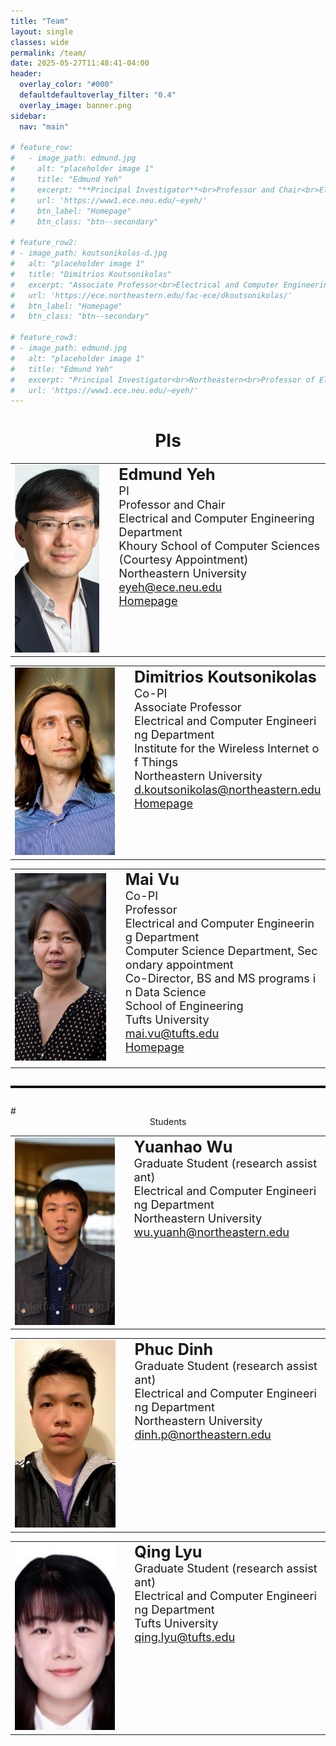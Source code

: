 ```yaml
---
title: "Team"
layout: single
classes: wide
permalink: /team/
date: 2025-05-27T11:48:41-04:00
header:
  overlay_color: "#000"
  defaultdefaultoverlay_filter: "0.4"
  overlay_image: banner.png
sidebar:
  nav: "main"

# feature_row:
#   - image_path: edmund.jpg
#     alt: "placeholder image 1"
#     title: "Edmund Yeh"
#     excerpt: "**Principal Investigator**<br>Professor and Chair<br>Electrical and Computer Engineering<br>Northeastern University"
#     url: 'https://www1.ece.neu.edu/~eyeh/'
#     btn_label: "Homepage"
#     btn_class: "btn--secondary"

# feature_row2:
# - image_path: koutsonikolas-d.jpg
#   alt: "placeholder image 1"
#   title: "Dimitrios Koutsonikolas"
#   excerpt: "Associate Professor<br>Electrical and Computer Engineering<br>Northeastern University"
#   url: 'https://ece.northeastern.edu/fac-ece/dkoutsonikolas/'
#   btn_label: "Homepage"
#   btn_class: "btn--secondary"

# feature_row3:
# - image_path: edmund.jpg
#   alt: "placeholder image 1"
#   title: "Edmund Yeh"
#   excerpt: "Principal Investigator<br>Northeastern<br>Professor of Electrical and Computer Engineering<br>College of Engineering<br>Khoury School of Computer Sciences (Courtesy Appointment)<br>Northeastern University<br>Office: 413 ISEC Building, 805 Columbus Avenue, Boston, MA<br>Mail: 435 ISEC, 360 Huntington Avenue, Boston, MA 02115<br>Phone: (617) 373-5400<br>Fax: (617) 373-8970<br>Email:eyeh@ece.neu.edu"
#   url: 'https://www1.ece.neu.edu/~eyeh/'
---
```


<!-- <hr style="border: none; border-top: 3px solid #000000; margin: 2em 0;" /> -->
# <center> PIs </center>
<!-- <hr style="border: none; border-top: 3px solid #000000; margin: 2em 0;" /> -->
<table>
  <tr>
    <td style="vertical-align: middle;">
      <img src="../yeh-e.jpg" alt="Description" style="width:230px; height:300px; object-fit:cover; object-position:top;" />
    </td>
    <td style="vertical-align: top; padding-left: 24px; word-break: break-all;">
      <h2 style="font-size:1.8em; margin:0;">Edmund Yeh </h2>
      <p style="font-size:1.3em; margin-top:0;">
        PI<br>
        Professor and Chair<br>
        Electrical and Computer Engineering Department<br>
        Khoury School of Computer Sciences (Courtesy Appointment)<br>
        Northeastern University<br>
        <a href="mailto:eyeh@ece.neu.edu">eyeh@ece.neu.edu</a><br>
        <a href="https://www1.ece.neu.edu/~eyeh/" target="_blank">Homepage</a>
      </p>
    </td>
  </tr>
</table>
<table>
  <tr>
    <td style="vertical-align: middle;">
      <img src="../koutsonikolas3.jpg" alt="Description" style="width:230px; height:300px; object-fit:cover; object-position:top;" />
    </td>
    <td style="vertical-align: top; padding-left: 24px; word-break: break-all;">
      <h2 style="font-size:1.8em; margin:0;">Dimitrios Koutsonikolas </h2>
        <p style="font-size:1.3em; margin-top:0;">
        Co-PI<br>
        Associate Professor<br>
        Electrical and Computer Engineering Department<br>
        Institute for the Wireless Internet of Things<br>
        Northeastern University<br>
        <a href="mailto:d.koutsonikolas@northeastern.edu">d.koutsonikolas@northeastern.edu</a><br>
        <a href="https://ece.northeastern.edu/fac-ece/dkoutsonikolas/" target="_blank">Homepage</a>
      </p>
    </td>
  </tr>
</table>
<table>
  <tr>
    <td style="vertical-align: middle;">
      <img src="../vu_pic.jpg" alt="Description" style="width:230px; height:300px; object-fit:cover; object-position:top;" />
    </td>
     <td style="vertical-align: top; padding-left: 24px; word-break: break-all;">
      <h2 style="font-size:1.8em; margin:0;">Mai Vu </h2>
        <p style="font-size:1.3em; margin-top:0;">
        Co-PI<br>
        Professor<br>
        Electrical and Computer Engineering Department<br>
        Computer Science Department, Secondary appointment<br>
        Co-Director, BS and MS programs in Data Science<br>
        School of Engineering<br>
        Tufts University<br>
        <a href="mailto:mai.vu@tufts.edu">mai.vu@tufts.edu</a><br>
        <a href="https://www.ece.tufts.edu/~maivu/" target="_blank">Homepage</a>
      </p>
    </td>
  </tr>
</table>

<!-- {% include feature_row id="intro" type="center" %}

{% include feature_row id="feature_row" type="left" %}

{% include feature_row id="feature_row2" type="left" %}

{% include feature_row id="feature_row3" type="left" %} -->
<hr style="border: none; border-top: 3px solid #000000; margin: 2em 0;" />
# <center>Students</center>
<!-- <hr style="border: none; border-top: 3px solid #000000; margin: 2em 0;" /> -->
<table>
  <tr>
    <td style="vertical-align: middle;">
      <img src="../yh.jpg" alt="Description" style="width:230px; height:300px; object-fit:cover; object-position:top;" />
    </td>
    <td style="vertical-align: top; padding-left: 24px; word-break: break-all;">
      <h2 style="font-size:1.8em; margin:0;">Yuanhao Wu </h2>
        <p style="font-size:1.3em; margin-top:0;">
        Graduate Student (research assistant)<br>
        Electrical and Computer Engineering Department<br>
        Northeastern University<br>
        <a href="mailto:wu.yuanh@northeastern.edu">wu.yuanh@northeastern.edu</a><br>
        <!-- <a href="https://scholar.google.com/citations?user=lZ3RXAcAAAAJ&hl=en" target="_blank">Homepage</a> -->
      </p>
    </td>
  </tr>
</table>
<table>
  <tr>
    <td style="vertical-align: middle;">
      <img src="../phuc.jpg" alt="Description" style="width:230px; height:300px; object-fit:cover; object-position:top;" />
    </td>
    <td style="vertical-align: top; padding-left: 24px; word-break: break-all;">
      <h2 style="font-size:1.8em; margin:0;">Phuc Dinh </h2>
        <p style="font-size:1.3em; margin-top:0;">
        Graduate Student (research assistant)<br>
        Electrical and Computer Engineering Department<br>
        Northeastern University<br>
        <a href="mailto:dinh.p@northeastern.edu">dinh.p@northeastern.edu</a><br>
        <!-- <a href="https://ece.northeastern.edu/fac-ece/dkoutsonikolas/" target="_blank">Homepage</a> -->
      </p>
    </td>
  </tr>
</table>
<table>
  <tr>
    <td style="vertical-align: middle;">
      <img src="../Lyu.jpg" alt="Description" style="width:230px; height:300px; object-fit:cover; object-position:top;" />
    </td>
     <td style="vertical-align: top; padding-left: 24px; word-break: break-all;">
      <h2 style="font-size:1.8em; margin:0;">Qing Lyu</h2>
        <p style="font-size:1.3em; margin-top:0;">
       Graduate Student (research assistant)<br>
        Electrical and Computer Engineering Department<br>
        Tufts University<br>
        <a href="mailto:qing.lyu@tufts.edu ">qing.lyu@tufts.edu </a><br>
        <!-- <a href="https://www.ece.tufts.edu/~maivu/" target="_blank">Homepage</a> -->
      </p>
    </td>
  </tr>
</table>

<!-- ![image-left](TARGET-ICON.png){: .align-left} The rest of this paragraph is filler for the sake of seeing the text wrap around the 150×150 image, which is **left aligned**. -->